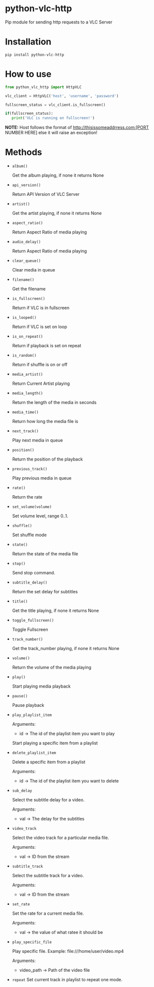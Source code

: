 # python-vlc-http
Pip module for sending http requests to a VLC Server

# Installation

`pip install python-vlc-http`

# How to use

```python
from python_vlc_http import HttpVLC

vlc_client = HttpVLC('host', 'username', 'password')

fullscreen_status = vlc_client.is_fullscreen()

if(fullscreen_status):
   print('VLC is running on fullscreen!')

```

**NOTE:** Host follows the format of http://thisissomeaddrress.com:[PORT NUMBER HERE] else it will raise an exception!


# Methods
 
 
* `album()`

    Get the album playing, if none it returns None

* `api_version()`

    Return API Version of VLC Server

* `artist()`

    Get the artist playing, if none it returns None

* `aspect_ratio()`

    Return Aspect Ratio of media playing

* `audio_delay()`

    Return Aspect Ratio of media playing

* `clear_queue()`

    Clear media in queue

* `filename()`

    Get the filename

* `is_fullscreen()`

    Return if VLC is in fullscreen

* `is_looped()`

    Return if VLC is set on loop
    
* `is_on_repeat()`

    Return if playback is set on repeat

* `is_random()`

    Return if shuffle is on or off

* `media_artist()`

    Return Current Artist playing

* `media_length()`

    Return the length of the media in seconds

* `media_time()`

    Return how long the media file is

* `next_track()`

    Play next media in queue

* `position()`

    Return the position of the playback

* `previous_track()`

    Play previous media in queue

* `rate()`

    Return the rate

* `set_volume(volume)`

    Set volume level, range 0..1.

* `shuffle()`

    Set shuffle mode

* `state()`

    Return the state of the media file

* `stop()`

    Send stop command.

* `subtitle_delay()`

    Return the set delay for subtitles

* `title()`

    Get the title playing, if none it returns None
    
* `toggle_fullscreen()`

    Toggle Fullscreen

* `track_number()`

    Get the track_number playing, if none it returns None

* `volume()`

    Return the volume of the media playing
    
* `play()`

    Start playing media playback

* `pause()`

    Pause playback
    
* `play_playlist_item`
    
    Arguments: 
    
     * id -> The id of the playlist item you want to play

    Start playing a specific item from a playlist
    
*  `delete_playlist_item`

     Delete a specific item from a playlist

     Arguments: 
    
     * id -> The id of the playlist item you want to delete
     
*  `sub_delay`

     Select the subtitle delay for a video.

     Arguments: 
    
     * val -> The delay for the subtitles
     
 *  `video_track`

     Select the video track for a particular media file.

     Arguments: 
    
     * val -> ID from the stream
     
 *  `subtitle_track`

     Select the subtitle track for a video.

     Arguments: 
    
     * val -> ID from the stream
     
 *  `set_rate`

     Set the rate for a current media file.

     Arguments: 
    
     * val -> the value of what ratee it should be

* `play_specific_file`

   Play specific file. Example: file:///home/user/video.mp4

   Arguments:

    * video_path -> Path of the video file
 
* `repeat`
   Set current track in playlist to repeat one mode.

